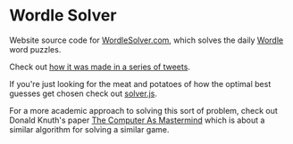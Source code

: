 # Wordle Solver

Website source code for [WordleSolver.com](https://wordlesolver.com), which solves the daily [Wordle](https://www.powerlanguage.co.uk/wordle/) word puzzles.

Check out [how it was made in a series of tweets](https://twitter.com/cgenco/status/1479144204043444226).

If you're just looking for the meat and potatoes of how the optimal best guesses get chosen check out [solver.js](https://github.com/christiangenco/wordlesolver/blob/main/src/solver.js).

For a more academic approach to solving this sort of problem, check out Donald Knuth's paper [The Computer As Mastermind](https://www.cs.uni.edu/~wallingf/teaching/cs3530/resources/knuth-mastermind.pdf) which is about a similar algorithm for solving a similar game.
